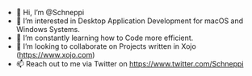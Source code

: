 - 👋 Hi, I’m @Schneppi
- 👀 I’m interested in Desktop Application Development for macOS and Windows Systems. 
- 🌱 I’m constantly learning how to Code more efficient.
- 💞️ I’m looking to collaborate on Projects written in Xojo (https://www.xojo.com)
- 📫 Reach out to me via Twitter on https://www.twitter.com/Schneppi

<!---
Schneppi/Schneppi is a ✨ special ✨ repository because its `README.md` (this file) appears on your GitHub profile.
You can click the Preview link to take a look at your changes.
--->
